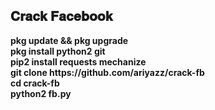 ## 𝐂𝐫𝐚𝐜𝐤 𝐅𝐚𝐜𝐞𝐛𝐨𝐨𝐤
<p>
<b>
pkg update && pkg upgrade<br>
pkg install python2 git<br>
pip2 install requests mechanize<br>
git clone https://github.com/ariyazz/crack-fb<br>
cd crack-fb<br>
python2 fb.py
<br>
